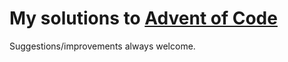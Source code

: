 # My solutions to [Advent of Code](https://adventofcode.com/)

Suggestions/improvements always welcome.
